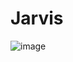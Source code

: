 # Jarvis
![image](https://user-images.githubusercontent.com/79598448/109719429-4342c380-7b6e-11eb-8b80-c52e6b318ee4.png)
